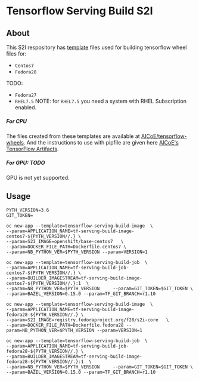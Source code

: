 # Tensorflow Serving Build S2I

## About

This S2I respository has [template](https://docs.openshift.org/latest/dev_guide/templates.html) files used for building tensorflow wheel files for:
* `Centos7`
* `Fedora28`

TODO:
* `Fedora27`
* `RHEL7.5`
NOTE: for `RHEL7.5` you need a system with RHEL Subscription enabled.

##### For CPU 
The files created from these templates are available at [AICoE/tensorflow-wheels](https://github.com/AICoE/tensorflow-wheels/releases).
And the instructions to use with pipfile are given here [AICoE's TensorFlow Artifacts](https://index-aicoe.a3c1.starter-us-west-1.openshiftapps.com/).

##### For GPU: TODO
GPU is not yet supported.




## Usage

```
PYTH_VERSION=3.6
GIT_TOKEN=
```

```
oc new-app --template=tensorflow-serving-build-image  \
--param=APPLICATION_NAME=tf-serving-build-image-centos7-${PYTH_VERSION//.} \
--param=S2I_IMAGE=openshift/base-centos7   \
--param=DOCKER_FILE_PATH=Dockerfile.centos7 \
--param=NB_PYTHON_VER=$PYTH_VERSION --param=VERSION=1
```

```
oc new-app --template=tensorflow-serving-build-job  \
--param=APPLICATION_NAME=tf-serving-build-job-centos7-${PYTH_VERSION//.} \
--param=BUILDER_IMAGESTREAM=tf-serving-build-image-centos7-${PYTH_VERSION//.}:1  \
--param=NB_PYTHON_VER=$PYTH_VERSION     --param=GIT_TOKEN=$GIT_TOKEN \
--param=BAZEL_VERSION=0.15.0 --param=TF_GIT_BRANCH=r1.10
```


```
oc new-app --template=tensorflow-serving-build-image  \
--param=APPLICATION_NAME=tf-serving-build-image-fedora28-${PYTH_VERSION//.} \
--param=S2I_IMAGE=registry.fedoraproject.org/f28/s2i-core   \
--param=DOCKER_FILE_PATH=Dockerfile.fedora28 --param=NB_PYTHON_VER=$PYTH_VERSION --param=VERSION=1
```

```
oc new-app --template=tensorflow-serving-build-job  \
--param=APPLICATION_NAME=tf-serving-build-job-fedora28-${PYTH_VERSION//.} \
--param=BUILDER_IMAGESTREAM=tf-serving-build-image-fedora28-${PYTH_VERSION//.}:1  \
--param=NB_PYTHON_VER=$PYTH_VERSION     --param=GIT_TOKEN=$GIT_TOKEN \
--param=BAZEL_VERSION=0.15.0 --param=TF_GIT_BRANCH=r1.10
```

